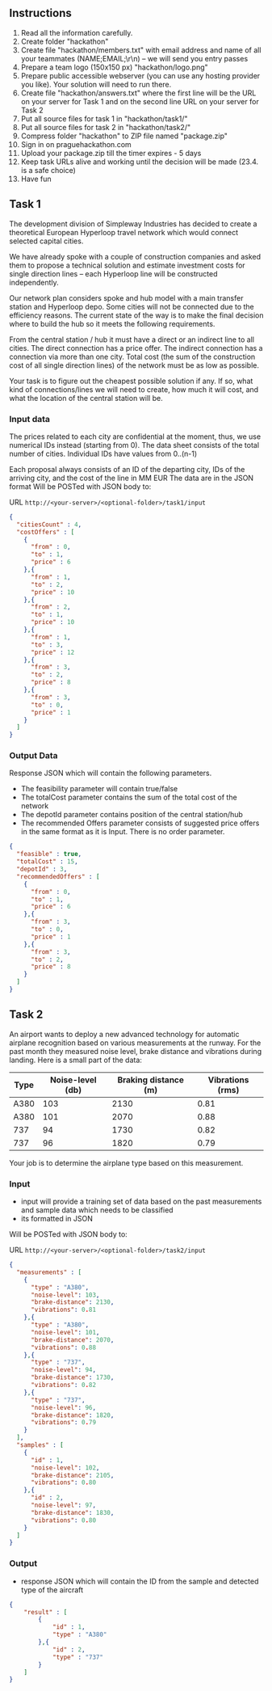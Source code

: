 ## Instructions

1. Read all the information carefully.
2. Create folder "hackathon"
3. Create file "hackathon/members.txt" with email address and name of all your teammates (NAME;EMAIL;\r\n) – we will send you entry passes
4. Prepare a team logo (150x150 px) "hackathon/logo.png"
5. Prepare public accessible webserver (you can use any hosting provider you like). Your solution will need to run there.
6. Create file "hackathon/answers.txt" where the first line will be the URL on your server for Task 1 and on the second line URL on your server for Task 2
7. Put all source files for task 1 in "hackathon/task1/"
8. Put all source files for task 2 in "hackathon/task2/"
9. Compress folder "hackathon" to ZIP file named "package.zip"
10. Sign in on praguehackathon.com
11. Upload your package.zip till the timer expires - 5 days
12. Keep task URLs alive and working until the decision will be made (23.4. is a safe choice)
13. Have fun


## Task 1

The development division of Simpleway Industries has decided to create a theoretical European Hyperloop travel network which would connect selected capital cities.

We have already spoke with a couple of construction companies and asked them to propose a technical solution and estimate investment costs for single direction lines – each Hyperloop line will be constructed independently.

Our network plan considers spoke and hub model with a main transfer station and Hyperloop depo. Some cities will not be connected due to the efficiency reasons. The current state of the way is to make the final decision where to build the hub so it meets the following requirements.

From the central station / hub it must have a direct or an indirect line to all cities. The direct connection has a price offer. The indirect connection has a connection via more than one city. Total cost (the sum of the construction cost of all single direction lines) of the network must be as low as possible.

Your task is to figure out the cheapest possible solution if any. If so, what kind of connections/lines we will need to create, how much it will cost, and what the location of the central station will be.

### Input data

The prices related to each city are confidential at the moment, thus, we use numerical IDs instead (starting from 0). The data sheet consists of the total number of cities. Individual IDs have values from 0..(n-1)

Each proposal always consists of an ID of the departing city, IDs of the arriving city, and the cost of the line in MM EUR The data are in the JSON format
Will be POSTed with JSON body to:

URL `http://<your-server>/<optional-folder>/task1/input`

```json
{
  "citiesCount" : 4,
  "costOffers" : [
    {
      "from" : 0,
      "to" : 1,
      "price" : 6
    },{
      "from" : 1,
      "to" : 2,
      "price" : 10
    },{
      "from" : 2,
      "to" : 1,
      "price" : 10
    },{
      "from" : 1,
      "to" : 3,
      "price" : 12
    },{
      "from" : 3,
      "to" : 2,
      "price" : 8
    },{
      "from" : 3,
      "to" : 0,
      "price" : 1
    }
  ]
}
```

### Output Data

Response JSON which will contain the following parameters.
- The feasibility parameter will contain true/false
- The totalCost parameter contains the sum of the total cost of the network
- The depotId parameter contains position of the central station/hub
- The recommended Offers parameter consists of suggested price offers in the same format as it is Input. There is no order parameter.

```json
{
  "feasible" : true,
  "totalCost" : 15,
  "depotId" : 3,
  "recommendedOffers" : [
    {
      "from" : 0,
      "to" : 1,
      "price" : 6
    },{
      "from" : 3,
      "to" : 0,
      "price" : 1
    },{
      "from" : 3,
      "to" : 2,
      "price" : 8
    }
  ]
}
```


## Task 2

An airport wants to deploy a new advanced technology for automatic airplane recognition based on various measurements at the runway. For the past month they measured noise level, brake distance and vibrations during landing. Here is a small part of the data:

Type | Noise-level (db) | Braking distance (m) | Vibrations (rms)
---- | ---------------- | -------------------- | ---
A380 | 103	            | 2130                 | 0.81
A380 | 101              | 2070                 | 0.88
737  | 94               | 1730                 | 0.82
737  | 96               | 1820                 | 0.79

Your job is to determine the airplane type based on this measurement.

### Input

- input will provide a training set of data based on the past measurements and sample data which needs to be classified
- its formatted in JSON

Will be POSTed with JSON body to:

URL `http://<your-server>/<optional-folder>/task2/input`

```json
{
  "measurements" : [
    {
      "type" : "A380",
      "noise-level": 103,
      "brake-distance": 2130,
      "vibrations": 0.81
    },{
      "type" : "A380",
      "noise-level": 101,
      "brake-distance": 2070,
      "vibrations": 0.88
    },{
      "type" : "737",
      "noise-level": 94,
      "brake-distance": 1730,
      "vibrations": 0.82
    },{
      "type" : "737",
      "noise-level": 96,
      "brake-distance": 1820,
      "vibrations": 0.79
    }
  ],
  "samples" : [
    {
      "id" : 1,
      "noise-level": 102,
      "brake-distance": 2105,
      "vibrations": 0.80
    },{
      "id" : 2,
      "noise-level": 97,
      "brake-distance": 1830,
      "vibrations": 0.80
    }
  ]
}
```

### Output

- response JSON which will contain the ID from the sample and detected type of the aircraft

```json
{
    "result" : [
        {
            "id" : 1,
            "type" : "A380"
        },{
            "id" : 2,
            "type" : "737"
        }
    ]
}
```
